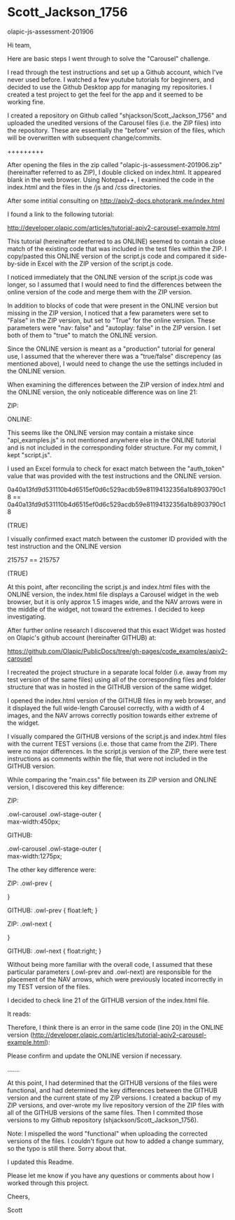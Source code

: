 # Scott_Jackson_1756
 olapic-js-assessment-201906


Hi team,

Here are basic steps I went through to solve the "Carousel" challenge.

I read through the test instructions and set up a Github account, which I've never used before. I watched a few youtube tutorials for beginners, and decided to use the Github Desktop app for managing my repositories. I created a test project to get the feel for the app and it seemed to be working fine.

I created a repository on Github called "shjackson/Scott_Jackson_1756" and uploaded the unedited versions of the Carousel files (i.e. the ZIP files) into the repository. These are essentially the "before" version of the files, which will be overwritten with subsequent change/commits.

+++++++++

After opening the files in the zip called "olapic-js-assessment-201906.zip" (hereinafter referred to as ZIP), I double clicked on index.html. It appeared blank in the web browser. Using Notepad++, I examined the code in the index.html and the files in the /js and /css directories.

After some intitial consulting on http://apiv2-docs.photorank.me/index.html

I found a link to the following tutorial:

http://developer.olapic.com/articles/tutorial-apiv2-carousel-example.html

This tutorial (hereinafter reeferred to as ONLINE) seemed to contain a close match of the existing code that was included in the test files within the ZIP. I copy/pasted this ONLINE version of the script.js code and compared it side-by-side in Excel with the ZIP version of the script.js code.

I noticed immediately that the ONLINE version of the script.js code was longer, so I assumed that I would need to find the differences between the online version of the code and merge them with the ZIP version.

In addition to blocks of code that were present in the ONLINE version but missing in the ZIP version, I noticed that a few parameters were set to "False" in the ZIP version, but set to "True" for the online version. These parameters were "nav: false" and "autoplay: false" in the ZIP version. I set both of them to "true" to match the ONLINE version.

Since the ONLINE version is meant as a "production" tutorial for general use, I assumed that the wherever there was a "true/false" discrepency (as mentioned above), I would need to change the use the settings included in the ONLINE version.

When examining the differences between the ZIP version of index.html and the ONLINE version, the only noticeable difference was on line 21:

ZIP:
<script src="js/script.js"></script>

ONLINE:
<script src="js/api_examples.js"></script>

This seems like the ONLINE version may contain a mistake since "api_examples.js" is not mentioned anywhere else in the ONLINE tutorial and is not included in the corresponding folder structure. For my commit, I kept "script.js".

I used an Excel formula to check for exact match between the "auth_token" value that was provided with the test instructions and the ONLINE version.

0a40a13fd9d531110b4d6515ef0d6c529acdb59e81194132356a1b8903790c18 == 0a40a13fd9d531110b4d6515ef0d6c529acdb59e81194132356a1b8903790c18

(TRUE)

I visually confirmed exact match between the customer ID provided with the test instruction and the ONLINE version

215757 == 215757

(TRUE)

At this point, after reconciling the script.js and index.html files with the ONLINE version, the index.html file displays a Carousel widget in the web browser, but it is only approx 1.5 images wide, and the NAV arrows were in the middle of the widget, not toward the extremes. I decided to keep investigating.
	
After further online research I discovered that this exact Widget was hosted on Olapic's github account (hereinafter GITHUB) at:

https://github.com/Olapic/PublicDocs/tree/gh-pages/code_examples/apiv2-carousel

I recreated the project structure in a separate local folder (i.e. away from my test version of the same files) using all of the corresponding files and folder structure that was in hosted in the GITHUB version of the same widget.

I opened the index.html version of the GITHUB files in my web browser, and it displayed the full wide-length Carousel correctly, with a width of 4 images, and the NAV arrows correctly position towards either extreme of the widget.

I visually compared the GITHUB versions of the script.js and index.html files with the current TEST versions (i.e. those that came from the ZIP). There were no major differences. In the script.js version of the ZIP, there were test instructions as comments within the file, that were not included in the GITHUB version. 

While comparing the "main.css" file between its ZIP version and ONLINE version, I discovered this key difference:

ZIP:

.owl-carousel .owl-stage-outer {  
	max-width:450px; 
	
GITHUB:

 
.owl-carousel .owl-stage-outer {  
	max-width:1275px; 
	
The other key difference were:

ZIP:
.owl-prev {   

}

GITHUB:
.owl-prev { 
	float:left; 
} 

ZIP:
.owl-next {   

}

GITHUB:
.owl-next { 
	float:right; 
}


Without being more familiar with the overall code, I assumed that these particular parameters (.owl-prev and .owl-next) are responsible for the placement of the NAV arrows, which were previously located incorrectly in my TEST version of the files. 

I decided to check line 21 of the GITHUB version of the index.html file.

It reads:

<script src="js/script.js"></script>

Therefore, I think there is an error in the same code (line 20) in the ONLINE version (http://developer.olapic.com/articles/tutorial-apiv2-carousel-example.html):

<script src="js/api_examples.js"></script>

Please confirm and update the ONLINE version if necessary.

.......

At this point, I had determined that the GITHUB versions of the files  were functional, and had determined the key differences between the GITHUB version and the current state of my ZIP versions. I created a backup of my ZIP versions, and over-wrote my live repository version of the ZIP files with all of the GITHUB versions of the same files. Then I commited those versions to my Github repository (shjackson/Scott_Jackson_1756).

Note: I mispelled the word "functional" when uploading the corrected versions of the files. I couldn't figure out how to added a change summary, so the typo is still there. Sorry about that.

I updated this Readme.

Please let me know if you have any questions or comments about how I worked through this project.

Cheers,

Scott


